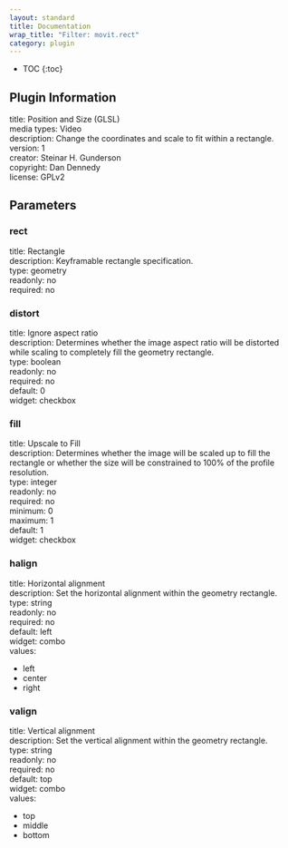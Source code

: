 ```yaml
---
layout: standard
title: Documentation
wrap_title: "Filter: movit.rect"
category: plugin
---
```

* TOC
{:toc}

## Plugin Information

title: Position and Size (GLSL)  
media types:
Video  
description: Change the coordinates and scale to fit within a rectangle.  
version: 1  
creator: Steinar H. Gunderson  
copyright: Dan Dennedy  
license: GPLv2  

## Parameters

### rect

title: Rectangle    
description:
Keyframable rectangle specification.  
type: geometry  
readonly: no  
required: no  

### distort

title: Ignore aspect ratio    
description:
Determines whether the image aspect ratio will be distorted while scaling to completely fill the geometry rectangle.  
type: boolean  
readonly: no  
required: no  
default: 0  
widget: checkbox  

### fill

title: Upscale to Fill    
description:
Determines whether the image will be scaled up to fill the rectangle or whether the size will be constrained to 100% of the profile resolution.  
type: integer  
readonly: no  
required: no  
minimum: 0  
maximum: 1  
default: 1  
widget: checkbox  

### halign

title: Horizontal alignment    
description:
Set the horizontal alignment within the geometry rectangle.  
type: string  
readonly: no  
required: no  
default: left  
widget: combo  
values:  

* left
* center
* right

### valign

title: Vertical alignment    
description:
Set the vertical alignment within the geometry rectangle.  
type: string  
readonly: no  
required: no  
default: top  
widget: combo  
values:  

* top
* middle
* bottom

